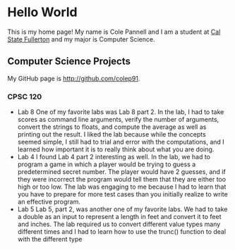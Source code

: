 # Hello World

This is my home page! My name is Cole Pannell and I am a student at [Cal State Fullerton](http://www.fullerton.edu/) and my major is Computer Science.

## Computer Science Projects

My GitHub page is http://github.com/colep91.

### CPSC 120

* Lab 8
    One of my favorite labs was Lab 8 part 2. In the lab, I had to take scores as command line arguments, verify the number of arguments, convert the strings to floats, and compute the average as well as printing out the result. I liked the lab because while the concepts seemed simple, I still had to trial and error with the computations, and I learned how important it is to really think about what you are doing.  
* Lab 4
    I found Lab 4 part 2 interesting as well. In the lab, we had to program a game in which a player would be trying to guess a predetermined secret number. The player would have 2 guesses, and if they were incorrect the program would tell them that they are either too high or too low. The lab was engaging to me because I had to learn that you have to prepare for more test cases than you initially realize to write an effective program.  
* Lab 5
    Lab 5, part 2, was another one of my favorite labs. We had to take a double as an input to represent a length in feet and convert it to feet and inches. The lab required us to convert different value types many different times and I had to learn how to use the trunc() function to deal with the different type
    
